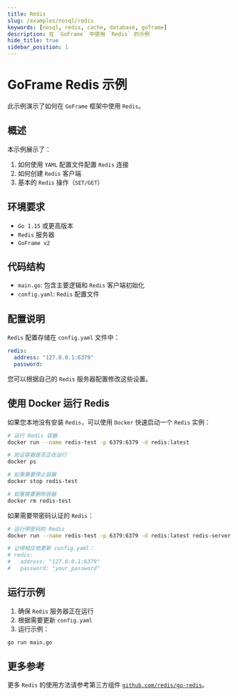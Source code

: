 ```yaml
---
title: Redis 
slug: /examples/nosql/redis
keywords: [nosql, redis, cache, database, goframe]
description: 在 `GoFrame` 中使用 `Redis` 的示例
hide_title: true
sidebar_position: 1
---
```


# GoFrame Redis 示例

此示例演示了如何在 `GoFrame` 框架中使用 `Redis`。

## 概述

本示例展示了：
1. 如何使用 `YAML` 配置文件配置 `Redis` 连接
2. 如何创建 `Redis` 客户端
3. 基本的 `Redis` 操作（`SET/GET`）

## 环境要求

- `Go 1.15` 或更高版本
- `Redis` 服务器
- `GoFrame v2`

## 代码结构

- `main.go`: 包含主要逻辑和 `Redis` 客户端初始化
- `config.yaml`: `Redis` 配置文件

## 配置说明

`Redis` 配置存储在 `config.yaml` 文件中：

```yaml
redis:
  address: "127.0.0.1:6379"
  password:
```

您可以根据自己的 `Redis` 服务器配置修改这些设置。

## 使用 Docker 运行 Redis

如果您本地没有安装 `Redis`，可以使用 `Docker` 快速启动一个 `Redis` 实例：

```bash
# 运行 Redis 容器
docker run --name redis-test -p 6379:6379 -d redis:latest

# 验证容器是否正在运行
docker ps

# 如果需要停止容器
docker stop redis-test

# 如果需要删除容器
docker rm redis-test
```

如果需要带密码认证的 `Redis`：

```bash
# 运行带密码的 Redis
docker run --name redis-test -p 6379:6379 -d redis:latest redis-server --requirepass your_password

# 记得相应地更新 config.yaml：
# redis:
#   address: "127.0.0.1:6379"
#   password: "your_password"
```

## 运行示例

1. 确保 `Redis` 服务器正在运行
2. 根据需要更新 `config.yaml`
3. 运行示例：

```bash
go run main.go
```




## 更多参考

更多 `Redis` 的使用方法请参考第三方组件 [`github.com/redis/go-redis`](https://github.com/redis/go-redis)。
